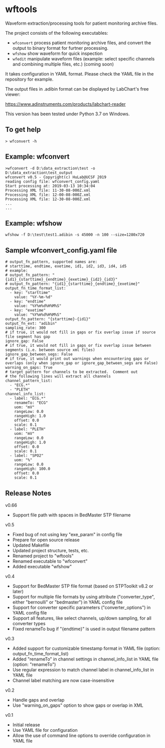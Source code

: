 # wftools
Waveform extraction/processing tools for patient monitoring archive files.

The project consists of the following executables:

- `wfconvert` process patient monitoring archive files, and convert the output to binary format for furtner processing.
- `wfshow` show waveform for quick inspection
- `wfedit` manipulate waveform files (example: select specific channels and combining multiple files, etc.) (coming soon)

It takes configuration in YAML format.  Please check the YAML file in the repository for example.

The output files in .adibin format can be displayed by LabChart's free viewer:

https://www.adinstruments.com/products/labchart-reader

This version has been tested under Python 3.7 on Windows.

## To get help
```
> wfconvert -h
```

## Example: wfconvert
```
>wfconvert -d D:\data_extraction\test -o D:\data_extraction\test_output
wfconvert v0.5 - Copyright(c) HuLab@UCSF 2019
reading config file: wfconvert_config.yaml
Start processing at: 2019-03-13 10:34:04
Processing XML file: 11-30-08-000Z.xml
Processing XML file: 12-00-08-000Z.xml
Processing XML file: 12-30-08-000Z.xml
...
...
```
## Example: wfshow
```
wfshow -f D:\test\test1.adibin -s 45000 -n 100 --size=1280x720
```

## Sample wfconvert_config.yaml file
```
# output_fn_pattern, supported names are: 
# starttime, endtime, exetime, id1, id2, id3, id4, id5
# example:
# output_fn_pattern: "{id1}_{starttime}_{endtime}_{exetime}_{id2}_{id3}"
# output_fn_pattern: "{id1}_{starttime}_{endtime}_{exetime}"
output_fn_time_format_list:
  - key: "starttime"
    value: "%Y-%m-%d"
  - key: "endtime"
    value: "%Y%m%d%H%M%S"
  - key: "exetime"
    value: "%Y%m%d%H%M%S"
output_fn_pattern: "{starttime}-{id1}"
output_fn_ext: "adibin"
sampling_rate: 300
# if true, it would not fill in gaps or fix overlap issue if source file segment has gap
ignore_gap: False
# if true, it would not fill in gaps or fix overlap issue between segments (i.e. between source xml files)
ignore_gap_between_segs: False
# if true, it would print out warnings when encountering gaps or overlaps (only when ignore_gap or ignore_gap_between_segs are False)
warning_on_gaps: True
# target pattern for channels to be extracted.  Comment out
# the following lines will extract all channels
channel_pattern_list:
  - "ECG.*"
  - "PLETH"
channel_info_list:
  - label: "ECG.*"
    renameTo: "ECG"
    uom: "mV"
    rangeLow: 0.0
    rangeHigh: 1.0
    offset: 0.0
    scale: 0.1
  - label: "PLETH"
    uom: "mV"
    rangeLow: 0.0
    rangeHigh: 1.0
    offset: 0.0
    scale: 0.1
  - label: "SPO2"
    uom: "%"
    rangeLow: 0.0
    rangeHigh: 100.0
    offset: 0.0
    scale: 0.1
```

## Release Notes
v0.66
- Support file path with spaces in BedMaster STP filename

v0.5
- Fixed bug of not using key "exe_param" in config file
- Prepare for open source release
- Updated Makefile
- Updated project structure, tests, etc.
- Renamed project to "wftools"
- Renamed executable to "wfconvert"
- Added executable "wfshow"

v0.4
- Support for BedMaster STP file format (based on STPToolkit v8.2 or later)
- Support for multiple file formats by using attribute ("converter_type", either "bernoulli" or "bedmaster") in YAML config file
- Support for converter specific parameters ("converter_options") in YAML config file
- Support all features, like select channels, up/down sampling, for all converter types
- Fixed renameTo bug if "{endtime}" is used in output filename pattern

v0.3
- Added support for customizable timestamp format in YAML file (option: output_fn_time_format_list)
- Added "renameTo" in channel settings in channel_info_list in YAML file (option: "renameTo")
- Use regular expression to match channel label in channel_info_list in YAML file
- Channel label matching are now case-insensitive

v0.2
- Handle gaps and overlap
- Use "warning_on_gaps" option to show gaps or overlap in XML

v0.1
- Initial release
- Use YAML file for configuration
- Allow the use of command line options to override configuration in YAML file
